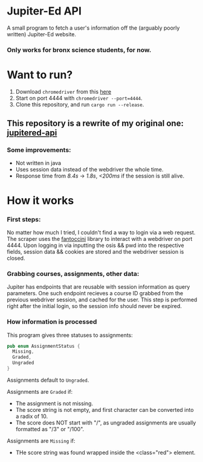 # Jupiter-Ed API 
A small program to fetch a user's information off the (arguably poorly written) Jupiter-Ed website.
### Only works for bronx science students, for now.

# Want to run?
1. Download `chromedriver` from this [here](https://chromedriver.chromium.org/downloads)
2. Start on port 4444 with `chromedriver --port=4444`.
3. Clone this repository, and run `cargo run --release`.

## This repository is a rewrite of my original one: [jupitered-api](https://github.com/niooii/jupitered-api)
### Some improvements:
- Not written in java
- Uses session data instead of the webdriver the whole time.
- Response time from *8.4s* -> *1.8s*, *<200ms* if the session is still alive. 

# How it works
### First steps:
No matter how much I tried, I couldn't find a way to login via a web request. The scraper uses the [fantoccini](https://github.com/jonhoo/fantoccini) library to interact with a webdriver on port 4444. Upon logging in via inputting the osis && pwd into the respective fields, session data && cookies are stored and the webdriver session is closed.

### Grabbing courses, assignments, other data:
Jupiter has endpoints that are reusable with session information as query parameters. One such endpoint recieves a course ID grabbed from the previous webdriver session, and cached for the user. This step is performed right after the initial login, so the session info should never be expired.

### How information is processed
This program gives three statuses to assignments:
```rs
pub enum AssignmentStatus {
  Missing,
  Graded,
  Ungraded
}
```
Assignments default to `Ungraded`. 

Assignments are `Graded` if: 
- The assignment is not missing.
- The score string is not empty, and first character can be converted into a radix of 10.
- The score does NOT start with "/", as ungraded assignments are usually formatted as "/3" or "/100".

Assignments are `Missing` if:
- THe score string was found wrapped inside the <class="red"> element. 
